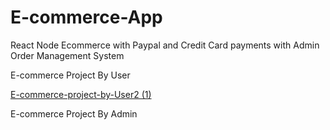 # E-commerce-App
React Node Ecommerce with Paypal and Credit Card payments with Admin Order Management System

E-commerce Project By User

[E-commerce-project-by-User2 (1)](https://user-images.githubusercontent.com/59987319/83195547-6f4a9780-a14b-11ea-8ffb-f85e2131ed05.gif)

E-commerce Project By Admin





